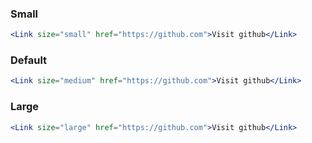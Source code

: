 ### Small
```jsx
<Link size="small" href="https://github.com">Visit github</Link>
```

### Default
```jsx
<Link size="medium" href="https://github.com">Visit github</Link>
```

### Large
```jsx
<Link size="large" href="https://github.com">Visit github</Link>
```